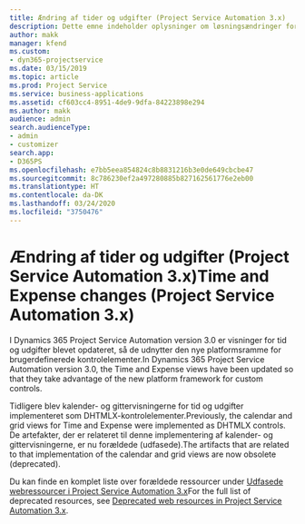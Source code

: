 ```yaml
---
title: Ændring af tider og udgifter (Project Service Automation 3.x)
description: Dette emne indeholder oplysninger om løsningsændringer for tid og udgifter.
author: makk
manager: kfend
ms.custom:
- dyn365-projectservice
ms.date: 03/15/2019
ms.topic: article
ms.prod: Project Service
ms.service: business-applications
ms.assetid: cf603cc4-8951-4de9-9dfa-84223898e294
ms.author: makk
audience: admin
search.audienceType:
- admin
- customizer
search.app:
- D365PS
ms.openlocfilehash: e7bb5eea854824c8b8831216b3e0de649cbcbe47
ms.sourcegitcommit: 8c786230ef2a497280885b827162561776e2eb00
ms.translationtype: HT
ms.contentlocale: da-DK
ms.lasthandoff: 03/24/2020
ms.locfileid: "3750476"
---
```

# <a name="time-and-expense-changes-project-service-automation-3x"></a><span data-ttu-id="0b528-103">Ændring af tider og udgifter (Project Service Automation 3.x)</span><span class="sxs-lookup"><span data-stu-id="0b528-103">Time and Expense changes (Project Service Automation 3.x)</span></span>

<span data-ttu-id="0b528-104">I Dynamics 365 Project Service Automation version 3.0 er visninger for tid og udgifter blevet opdateret, så de udnytter den nye platformsramme for brugerdefinerede kontrolelementer.</span><span class="sxs-lookup"><span data-stu-id="0b528-104">In Dynamics 365 Project Service Automation version 3.0, the Time and Expense views have been updated so that they take advantage of the new platform framework for custom controls.</span></span>

<span data-ttu-id="0b528-105">Tidligere blev kalender- og gittervisningerne for tid og udgifter implementeret som DHTMLX-kontrolelementer.</span><span class="sxs-lookup"><span data-stu-id="0b528-105">Previously, the calendar and grid views for Time and Expense were implemented as DHTMLX controls.</span></span> <span data-ttu-id="0b528-106">De artefakter, der er relateret til denne implementering af kalender- og gittervisningerne, er nu forældede (udfasede).</span><span class="sxs-lookup"><span data-stu-id="0b528-106">The artifacts that are related to that implementation of the calendar and grid views are now obsolete (deprecated).</span></span>

<span data-ttu-id="0b528-107">Du kan finde en komplet liste over forældede ressourcer under [Udfasede webressourcer i Project Service Automation 3.x](web-resources-deprecated-v3.x.md)</span><span class="sxs-lookup"><span data-stu-id="0b528-107">For the full list of deprecated resources, see [Deprecated web resources in Project Service Automation 3.x](web-resources-deprecated-v3.x.md).</span></span>
